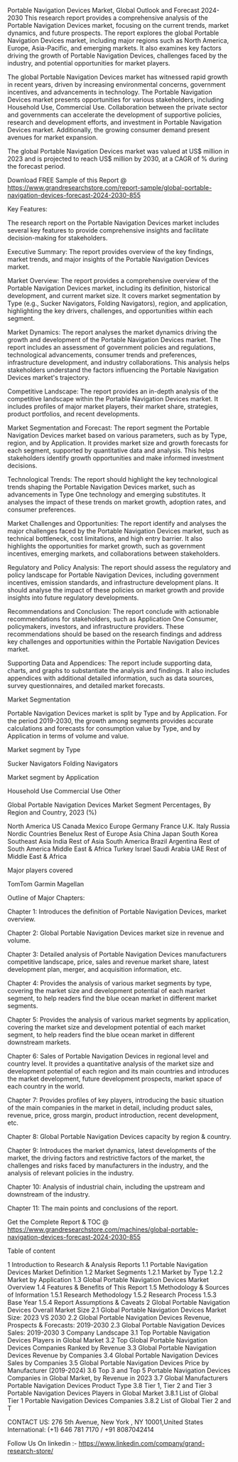 Portable Navigation Devices Market, Global Outlook and Forecast 2024-2030
This research report provides a comprehensive analysis of the Portable Navigation Devices market, focusing on the current trends, market dynamics, and future prospects. The report explores the global Portable Navigation Devices market, including major regions such as North America, Europe, Asia-Pacific, and emerging markets. It also examines key factors driving the growth of Portable Navigation Devices, challenges faced by the industry, and potential opportunities for market players.

The global Portable Navigation Devices market has witnessed rapid growth in recent years, driven by increasing environmental concerns, government incentives, and advancements in technology. The Portable Navigation Devices market presents opportunities for various stakeholders, including Household Use, Commercial Use. Collaboration between the private sector and governments can accelerate the development of supportive policies, research and development efforts, and investment in Portable Navigation Devices market. Additionally, the growing consumer demand present avenues for market expansion.

The global Portable Navigation Devices market was valued at US$ million in 2023 and is projected to reach US$ million by 2030, at a CAGR of % during the forecast period.

Download FREE Sample of this Report @ https://www.grandresearchstore.com/report-sample/global-portable-navigation-devices-forecast-2024-2030-855


Key Features:

The research report on the Portable Navigation Devices market includes several key features to provide comprehensive insights and facilitate decision-making for stakeholders.

Executive Summary: The report provides overview of the key findings, market trends, and major insights of the Portable Navigation Devices market.

Market Overview: The report provides a comprehensive overview of the Portable Navigation Devices market, including its definition, historical development, and current market size. It covers market segmentation by Type (e.g., Sucker Navigators, Folding Navigators), region, and application, highlighting the key drivers, challenges, and opportunities within each segment.

Market Dynamics: The report analyses the market dynamics driving the growth and development of the Portable Navigation Devices market. The report includes an assessment of government policies and regulations, technological advancements, consumer trends and preferences, infrastructure development, and industry collaborations. This analysis helps stakeholders understand the factors influencing the Portable Navigation Devices market's trajectory.

Competitive Landscape: The report provides an in-depth analysis of the competitive landscape within the Portable Navigation Devices market. It includes profiles of major market players, their market share, strategies, product portfolios, and recent developments.

Market Segmentation and Forecast: The report segment the Portable Navigation Devices market based on various parameters, such as by Type, region, and by Application. It provides market size and growth forecasts for each segment, supported by quantitative data and analysis. This helps stakeholders identify growth opportunities and make informed investment decisions.

Technological Trends: The report should highlight the key technological trends shaping the Portable Navigation Devices market, such as advancements in Type One technology and emerging substitutes. It analyses the impact of these trends on market growth, adoption rates, and consumer preferences.

Market Challenges and Opportunities: The report identify and analyses the major challenges faced by the Portable Navigation Devices market, such as technical bottleneck, cost limitations, and high entry barrier. It also highlights the opportunities for market growth, such as government incentives, emerging markets, and collaborations between stakeholders.

Regulatory and Policy Analysis: The report should assess the regulatory and policy landscape for Portable Navigation Devices, including government incentives, emission standards, and infrastructure development plans. It should analyse the impact of these policies on market growth and provide insights into future regulatory developments.

Recommendations and Conclusion: The report conclude with actionable recommendations for stakeholders, such as Application One Consumer, policymakers, investors, and infrastructure providers. These recommendations should be based on the research findings and address key challenges and opportunities within the Portable Navigation Devices market.

Supporting Data and Appendices: The report include supporting data, charts, and graphs to substantiate the analysis and findings. It also includes appendices with additional detailed information, such as data sources, survey questionnaires, and detailed market forecasts.

Market Segmentation

Portable Navigation Devices market is split by Type and by Application. For the period 2019-2030, the growth among segments provides accurate calculations and forecasts for consumption value by Type, and by Application in terms of volume and value.



Market segment by Type



Sucker Navigators
Folding Navigators


Market segment by Application



Household Use
Commercial Use
Other


Global Portable Navigation Devices Market Segment Percentages, By Region and Country, 2023 (%)



North America
US
Canada
Mexico
Europe
Germany
France
U.K.
Italy
Russia
Nordic Countries
Benelux
Rest of Europe
Asia
China
Japan
South Korea
Southeast Asia
India
Rest of Asia
South America
Brazil
Argentina
Rest of South America
Middle East & Africa
Turkey
Israel
Saudi Arabia
UAE
Rest of Middle East & Africa


Major players covered



TomTom
Garmin
Magellan


Outline of Major Chapters:

Chapter 1: Introduces the definition of Portable Navigation Devices, market overview.

Chapter 2: Global Portable Navigation Devices market size in revenue and volume.

Chapter 3: Detailed analysis of Portable Navigation Devices manufacturers competitive landscape, price, sales and revenue market share, latest development plan, merger, and acquisition information, etc.

Chapter 4: Provides the analysis of various market segments by type, covering the market size and development potential of each market segment, to help readers find the blue ocean market in different market segments.

Chapter 5: Provides the analysis of various market segments by application, covering the market size and development potential of each market segment, to help readers find the blue ocean market in different downstream markets.

Chapter 6: Sales of Portable Navigation Devices in regional level and country level. It provides a quantitative analysis of the market size and development potential of each region and its main countries and introduces the market development, future development prospects, market space of each country in the world.

Chapter 7: Provides profiles of key players, introducing the basic situation of the main companies in the market in detail, including product sales, revenue, price, gross margin, product introduction, recent development, etc.

Chapter 8: Global Portable Navigation Devices capacity by region & country.

Chapter 9: Introduces the market dynamics, latest developments of the market, the driving factors and restrictive factors of the market, the challenges and risks faced by manufacturers in the industry, and the analysis of relevant policies in the industry.

Chapter 10: Analysis of industrial chain, including the upstream and downstream of the industry.

Chapter 11: The main points and conclusions of the report.

Get the Complete Report & TOC @ https://www.grandresearchstore.com/machines/global-portable-navigation-devices-forecast-2024-2030-855

Table of content

1 Introduction to Research & Analysis Reports
1.1 Portable Navigation Devices Market Definition
1.2 Market Segments
1.2.1 Market by Type
1.2.2 Market by Application
1.3 Global Portable Navigation Devices Market Overview
1.4 Features & Benefits of This Report
1.5 Methodology & Sources of Information
1.5.1 Research Methodology
1.5.2 Research Process
1.5.3 Base Year
1.5.4 Report Assumptions & Caveats
2 Global Portable Navigation Devices Overall Market Size
2.1 Global Portable Navigation Devices Market Size: 2023 VS 2030
2.2 Global Portable Navigation Devices Revenue, Prospects & Forecasts: 2019-2030
2.3 Global Portable Navigation Devices Sales: 2019-2030
3 Company Landscape
3.1 Top Portable Navigation Devices Players in Global Market
3.2 Top Global Portable Navigation Devices Companies Ranked by Revenue
3.3 Global Portable Navigation Devices Revenue by Companies
3.4 Global Portable Navigation Devices Sales by Companies
3.5 Global Portable Navigation Devices Price by Manufacturer (2019-2024)
3.6 Top 3 and Top 5 Portable Navigation Devices Companies in Global Market, by Revenue in 2023
3.7 Global Manufacturers Portable Navigation Devices Product Type
3.8 Tier 1, Tier 2 and Tier 3 Portable Navigation Devices Players in Global Market
3.8.1 List of Global Tier 1 Portable Navigation Devices Companies
3.8.2 List of Global Tier 2 and T

CONTACT US:
276 5th Avenue, New York , NY 10001,United States
International: (+1) 646 781 7170 / +91 8087042414

Follow Us On linkedin :- https://www.linkedin.com/company/grand-research-store/

